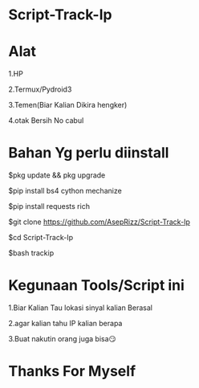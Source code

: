 # Script-Track-Ip

# Alat
  1.HP

  2.Termux/Pydroid3

  3.Temen(Biar Kalian Dikira hengker)

  4.otak Bersih No cabul

# Bahan Yg perlu diinstall

$pkg update && pkg upgrade

$pip install bs4 cython mechanize

$pip install requests rich

$git clone https://github.com/AsepRizz/Script-Track-Ip

$cd Script-Track-Ip

$bash trackip

# Kegunaan Tools/Script ini

  1.Biar Kalian Tau lokasi sinyal kalian Berasal

  2.agar kalian tahu IP kalian berapa

  3.Buat nakutin orang juga bisa😏

# Thanks For Myself
